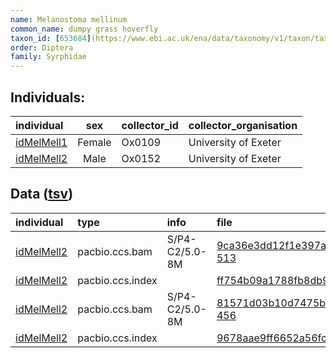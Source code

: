 ```yaml
---
name: Melanostoma mellinum
common_name: dumpy grass hoverfly
taxon_id: [653684](https://www.ebi.ac.uk/ena/data/taxonomy/v1/taxon/tax-id/653684)
order: Diptera
family: Syrphidae
---
```


## Individuals:

| individual | sex | collector_id | collector_organisation |
| :--------- | :-: | :----------- | :--------------------- |
| [idMelMell1](idMelMell1.md) | Female | Ox0109 | University of Exeter |
| [idMelMell2](idMelMell2.md) | Male | Ox0152 | University of Exeter |

## Data ([tsv](Melanostoma_mellinum_data.tsv))

| individual | type | info | file |
| :--------- | :--- | :--- | :--- |
| [idMelMell2](idMelMell2.md) | pacbio.ccs.bam | S/P4-C2/5.0-8M | [9ca36e3dd12f1e397ac7e538deec2b67-513](https://darwin.cog.sanger.ac.uk/insects/Melanostoma_mellinum/idMelMell2/genomic_data/pacbio/m64089_200215_175654.ccs.bam) |
| [idMelMell2](idMelMell2.md) | pacbio.ccs.index |  | [ff754b09a1788fb8db99f6a197ae3f16](https://darwin.cog.sanger.ac.uk/insects/Melanostoma_mellinum/idMelMell2/genomic_data/pacbio/m64089_200215_175654.ccs.bam.pbi) |
| [idMelMell2](idMelMell2.md) | pacbio.ccs.bam | S/P4-C2/5.0-8M | [81571d03b10d7475b77e823297ed2870-456](https://darwin.cog.sanger.ac.uk/insects/Melanostoma_mellinum/idMelMell2/genomic_data/pacbio/m64094_191126_131532.bc1021_BAK8B_OA--bc1021_BAK8B_OA.ccs.bam) |
| [idMelMell2](idMelMell2.md) | pacbio.ccs.index |  | [9678aae9ff6652a56fc13380bbb8f06c](https://darwin.cog.sanger.ac.uk/insects/Melanostoma_mellinum/idMelMell2/genomic_data/pacbio/m64094_191126_131532.bc1021_BAK8B_OA--bc1021_BAK8B_OA.ccs.bam.pbi) |
